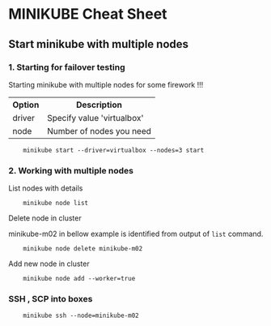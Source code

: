 # MINIKUBE Cheat Sheet

## Start minikube with multiple nodes

### 1. Starting for failover testing

Starting minikube with multiple nodes for some firework !!!

<table>
    <tr>
        <th>Option</th>
        <th>Description</th>
    </tr>
    <tr>
        <td>driver</td>
        <td>Specify value 'virtualbox'</td>
    </tr>
    <tr>
        <td>node</td>
        <td>Number of nodes you need</td>
    </tr>
</table>

```shell
    minikube start --driver=virtualbox --nodes=3 start
```

### 2. Working with multiple nodes

List nodes with details

```shell
    minikube node list
```

Delete node in cluster

minikube-m02 in bellow example is identified from output of `list` command.

```shell
    minikube node delete minikube-m02
```

Add new node in cluster

```shell
    minikube node add --worker=true
```

### SSH , SCP into boxes

```shell
    minikube ssh --node=minikube-m02
```